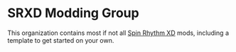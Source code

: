# SRXD Modding Group
This organization contains most if not all [Spin Rhythm XD](https://store.steampowered.com/app/1058830/Spin_Rhythm_XD/) mods, including a template to get started on your own.
